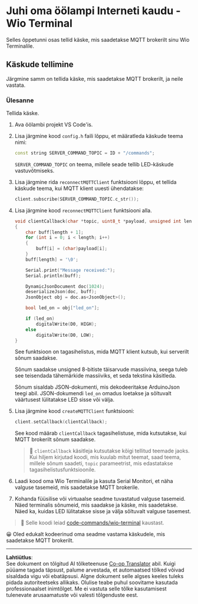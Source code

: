 <!--
CO_OP_TRANSLATOR_METADATA:
{
  "original_hash": "6754c915dae64ba70fcd5e52c37f3adf",
  "translation_date": "2025-10-11T11:19:10+00:00",
  "source_file": "1-getting-started/lessons/4-connect-internet/wio-terminal-commands.md",
  "language_code": "et"
}
-->
# Juhi oma öölampi Interneti kaudu - Wio Terminal

Selles õppetunni osas tellid käske, mis saadetakse MQTT brokerilt sinu Wio Terminalile.

## Käskude tellimine

Järgmine samm on tellida käske, mis saadetakse MQTT brokerilt, ja neile vastata.

### Ülesanne

Tellida käske.

1. Ava öölambi projekt VS Code'is.

1. Lisa järgmine kood `config.h` faili lõppu, et määratleda käskude teema nimi:

    ```cpp
    const string SERVER_COMMAND_TOPIC = ID + "/commands";
    ```

   `SERVER_COMMAND_TOPIC` on teema, millele seade tellib LED-käskude vastuvõtmiseks.

1. Lisa järgmine rida `reconnectMQTTClient` funktsiooni lõppu, et tellida käskude teema, kui MQTT klient uuesti ühendatakse:

    ```cpp
    client.subscribe(SERVER_COMMAND_TOPIC.c_str());
    ```

1. Lisa järgmine kood `reconnectMQTTClient` funktsiooni alla.

    ```cpp
    void clientCallback(char *topic, uint8_t *payload, unsigned int length)
    {
        char buff[length + 1];
        for (int i = 0; i < length; i++)
        {
            buff[i] = (char)payload[i];
        }
        buff[length] = '\0';
    
        Serial.print("Message received:");
        Serial.println(buff);
    
        DynamicJsonDocument doc(1024);
        deserializeJson(doc, buff);
        JsonObject obj = doc.as<JsonObject>();
    
        bool led_on = obj["led_on"];
    
        if (led_on)
            digitalWrite(D0, HIGH);
        else
            digitalWrite(D0, LOW);
    }
    ```

   See funktsioon on tagasihelistus, mida MQTT klient kutsub, kui serverilt sõnum saadakse.

   Sõnum saadakse unsigned 8-bitiste täisarvude massiivina, seega tuleb see teisendada tähemärkide massiiviks, et seda tekstina käsitleda.

   Sõnum sisaldab JSON-dokumenti, mis dekodeeritakse ArduinoJson teegi abil. JSON-dokumendi `led_on` omadus loetakse ja sõltuvalt väärtusest lülitatakse LED sisse või välja.

1. Lisa järgmine kood `createMQTTClient` funktsiooni:

    ```cpp
    client.setCallback(clientCallback);
    ```

   See kood määrab `clientCallback` tagasihelistuse, mida kutsutakse, kui MQTT brokerilt sõnum saadakse.

   > 💁 `clientCallback` käsitleja kutsutakse kõigi tellitud teemade jaoks. Kui hiljem kirjutad koodi, mis kuulab mitut teemat, saad teema, millele sõnum saadeti, `topic` parameetrist, mis edastatakse tagasihelistusfunktsioonile.

1. Laadi kood oma Wio Terminalile ja kasuta Serial Monitori, et näha valguse tasemeid, mis saadetakse MQTT brokerile.

1. Kohanda füüsilise või virtuaalse seadme tuvastatud valguse tasemeid. Näed terminalis sõnumeid, mis saadakse ja käske, mis saadetakse. Näed ka, kuidas LED lülitatakse sisse ja välja sõltuvalt valguse tasemest.

> 💁 Selle koodi leiad [code-commands/wio-terminal](../../../../../1-getting-started/lessons/4-connect-internet/code-commands/wio-terminal) kaustast.

😀 Oled edukalt kodeerinud oma seadme vastama käskudele, mis saadetakse MQTT brokerilt.

---

**Lahtiütlus**:  
See dokument on tõlgitud AI tõlketeenuse [Co-op Translator](https://github.com/Azure/co-op-translator) abil. Kuigi püüame tagada täpsust, palume arvestada, et automaatsed tõlked võivad sisaldada vigu või ebatäpsusi. Algne dokument selle algses keeles tuleks pidada autoriteetseks allikaks. Olulise teabe puhul soovitame kasutada professionaalset inimtõlget. Me ei vastuta selle tõlke kasutamisest tulenevate arusaamatuste või valesti tõlgenduste eest.